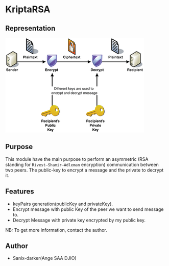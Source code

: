 # KriptaRSA

## Representation

![logo](../images/as.gif)

## Purpose

This module have the main purpose to perform an asymmetric (RSA standing for `Rivest–Shamir–Adleman` encryption) communication between two peers.
The public-key to encrypt a message and the private to decrypt it.

## Features

- keyPairs generation(publicKey and privateKey).
- Encrypt message with public Key of the peer we want to send message to.
- Decrypt Message with private key encrypted by my public key.

NB: To get more information, contact the author.

## Author

- Sanix-darker(Ange SAA DJIO)